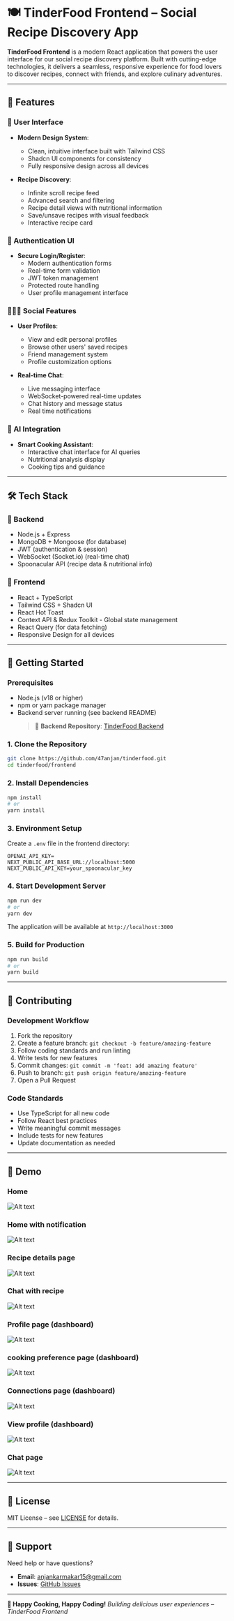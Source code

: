 # 🍽️ TinderFood Frontend – Social Recipe Discovery App

**TinderFood Frontend** is a modern React application that powers the user interface for our social recipe discovery platform. Built with cutting-edge technologies, it delivers a seamless, responsive experience for food lovers to discover recipes, connect with friends, and explore culinary adventures.

---

## 🌟 Features

### 🎨 User Interface

- **Modern Design System**:

  - Clean, intuitive interface built with Tailwind CSS
  - Shadcn UI components for consistency
  - Fully responsive design across all devices

- **Recipe Discovery**:
  - Infinite scroll recipe feed
  - Advanced search and filtering
  - Recipe detail views with nutritional information
  - Save/unsave recipes with visual feedback
  - Interactive recipe card

### 🔐 Authentication UI

- **Secure Login/Register**:
  - Modern authentication forms
  - Real-time form validation
  - JWT token management
  - Protected route handling
  - User profile management interface

### 🧑‍🤝‍🧑 Social Features

- **User Profiles**:

  - View and edit personal profiles
  - Browse other users' saved recipes
  - Friend management system
  - Profile customization options

- **Real-time Chat**:
  - Live messaging interface
  - WebSocket-powered real-time updates
  - Chat history and message status
  - Real time notifications

### 🤖 AI Integration

- **Smart Cooking Assistant**:
  - Interactive chat interface for AI queries
  - Nutritional analysis display
  - Cooking tips and guidance

---

## 🛠️ Tech Stack

### 🔧 Backend

- Node.js + Express
- MongoDB + Mongoose (for database)
- JWT (authentication & session)
- WebSocket (Socket.io) (real-time chat)
- Spoonacular API (recipe data & nutritional info)

### 🎨 Frontend

- React + TypeScript
- Tailwind CSS + Shadcn UI
- React Hot Toast
- Context API & Redux Toolkit - Global state management
- React Query (for data fetching)
- Responsive Design for all devices

---

## 🚀 Getting Started

### Prerequisites

- Node.js (v18 or higher)
- npm or yarn package manager
- Backend server running (see backend README)
  > 🔗 **Backend Repository**: [TinderFood Backend](https://github.com/47anjan/tiderfood-api)

### 1. Clone the Repository

```bash
git clone https://github.com/47anjan/tinderfood.git
cd tinderfood/frontend
```

### 2. Install Dependencies

```bash
npm install
# or
yarn install
```

### 3. Environment Setup

Create a `.env` file in the frontend directory:

```env
OPENAI_API_KEY=
NEXT_PUBLIC_API_BASE_URL://localhost:5000
NEXT_PUBLIC_API_KEY=your_spoonacular_key
```

### 4. Start Development Server

```bash
npm run dev
# or
yarn dev
```

The application will be available at `http://localhost:3000`

### 5. Build for Production

```bash
npm run build
# or
yarn build
```

---

## 🤝 Contributing

### Development Workflow

1. Fork the repository
2. Create a feature branch: `git checkout -b feature/amazing-feature`
3. Follow coding standards and run linting
4. Write tests for new features
5. Commit changes: `git commit -m 'feat: add amazing feature'`
6. Push to branch: `git push origin feature/amazing-feature`
7. Open a Pull Request

### Code Standards

- Use TypeScript for all new code
- Follow React best practices
- Write meaningful commit messages
- Include tests for new features
- Update documentation as needed

---

## 📜 Demo

### Home

![Alt text](/public/demo/app1.png)

### Home with notification

![Alt text](/public/demo/app2.png)

### Recipe details page

![Alt text](/public/demo/app3.png)

### Chat with recipe

![Alt text](/public/demo/app4.png)

### Profile page (dashboard)

![Alt text](/public/demo/app5.png)

### cooking preference page (dashboard)

![Alt text](/public/demo/app6.png)

### Connections page (dashboard)

![Alt text](/public/demo/app7.png)

### View profile (dashboard)

![Alt text](/public/demo/app8.png)

### Chat page

![Alt text](/public/demo/app9.png)

---

## 📄 License

MIT License – see [LICENSE](../LICENSE) for details.

---

## 📧 Support

Need help or have questions?

- **Email**: [anjankarmakar15@gmail.com](mailto:anjankarmakar15@gmail.com)
- **Issues**: [GitHub Issues](https://github.com/47anjan/tinderfood/issues)

---

**🍜 Happy Cooking, Happy Coding!**
_Building delicious user experiences – TinderFood Frontend_
